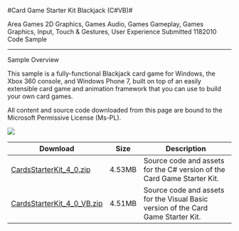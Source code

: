 #Card Game Starter Kit Blackjack (C#VB)#

Area
Games 2D Graphics, Games Audio, Games Gameplay, Games Graphics, Input, Touch & Gestures, User Experience
Submitted
1182010
Code Sample

---

Sample Overview

This sample is a fully-functional Blackjack card game for Windows, the Xbox 360 console, and Windows Phone 7, built on top of an easily extensible card game and animation framework that you can use to build your own card games.


All content and source code downloaded from this page are bound to the Microsoft Permissive License (Ms-PL).

![](https://github.com/DDReaper/XNAGameStudio/blob/master/Images/blackjack.png)
  	 

 
Download | Size | Description
---|---|---|
[CardsStarterKit_4_0.zip](https://github.com/DDReaper/XNAGameStudio/blob/master/Samples/CardsStarterKit_4_0.zip?raw=true) | 4.53MB | Source code and assets for the C# version of the Card Game Starter Kit.
[CardsStarterKit_4_0_VB.zip](https://github.com/DDReaper/XNAGameStudio/blob/master/Samples/CardsStarterKit_4_0_VB.zip?raw=true) | 4.51MB | Source code and assets for the Visual Basic version of the Card Game Starter Kit.